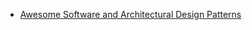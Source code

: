 - [Awesome Software and Architectural Design Patterns](https://github.com/DovAmir/awesome-design-patterns?utm_source=programmingdigest&utm_medium&utm_campaign=1493)
